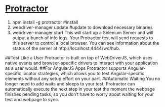 # [Protractor](http://angular.github.io/protractor/)


1. npm install -g protractor  #install
2. webdriver-manager update   #update to download necessary binaries
3. webdriver-manager start
    This will start up a Selenium Server and will output a bunch of info logs. Your Protractor test will send requests to this server to control a local browser. You can see information about the status of the server at http://localhost:4444/wd/hub.

##Test Like a User
Protractor is built on top of WebDriverJS, which uses native events and browser-specific drivers to interact with your application as a user would.
##For AngularJS Apps
Protractor supports Angular-specific locator strategies, which allows you to test Angular-specific elements without any setup effort on your part.
##Automatic Waiting
You no longer need to add waits and sleeps to your test. Protractor can automatically execute the next step in your test the moment the webpage finishes pending tasks, so you don’t have to worry about waiting for your test and webpage to sync.